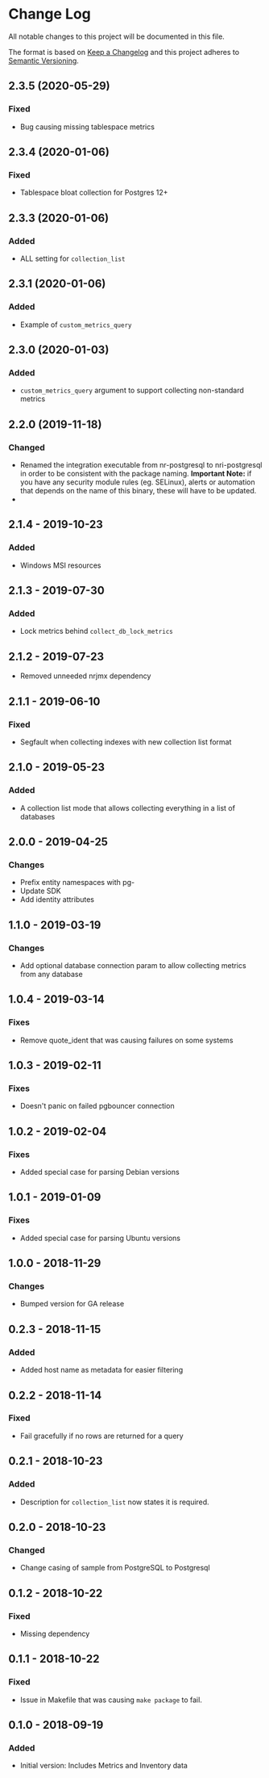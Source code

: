 # Change Log

All notable changes to this project will be documented in this file.

The format is based on [Keep a Changelog](http://keepachangelog.com/)
and this project adheres to [Semantic Versioning](http://semver.org/).

## 2.3.5 (2020-05-29)
### Fixed
- Bug causing missing tablespace metrics

## 2.3.4 (2020-01-06)
### Fixed
- Tablespace bloat collection for Postgres 12+

## 2.3.3 (2020-01-06)
### Added
- ALL setting for `collection_list`

## 2.3.1 (2020-01-06)
### Added
- Example of `custom_metrics_query`

## 2.3.0 (2020-01-03)
### Added
- `custom_metrics_query` argument to support collecting non-standard metrics

## 2.2.0 (2019-11-18)
### Changed
- Renamed the integration executable from nr-postgresql to nri-postgresql in order to be consistent with the package naming. **Important Note:** if you have any security module rules (eg. SELinux), alerts or automation that depends on the name of this binary, these will have to be updated.
-
## 2.1.4 - 2019-10-23
### Added
- Windows MSI resources

## 2.1.3 - 2019-07-30
### Added
- Lock metrics behind `collect_db_lock_metrics`

## 2.1.2 - 2019-07-23
- Removed unneeded nrjmx dependency

## 2.1.1 - 2019-06-10
### Fixed
- Segfault when collecting indexes with new collection list format

## 2.1.0 - 2019-05-23
### Added
- A collection list mode that allows collecting everything in a list of databases

## 2.0.0 - 2019-04-25
### Changes
- Prefix entity namespaces with pg-
- Update SDK
- Add identity attributes

## 1.1.0 - 2019-03-19
### Changes
- Add optional database connection param to allow collecting metrics from any database

## 1.0.4 - 2019-03-14
### Fixes
- Remove quote_ident that was causing failures on some systems

## 1.0.3 - 2019-02-11
### Fixes
- Doesn't panic on failed pgbouncer connection

## 1.0.2 - 2019-02-04
### Fixes
- Added special case for parsing Debian versions

## 1.0.1 - 2019-01-09
### Fixes
- Added special case for parsing Ubuntu versions

## 1.0.0 - 2018-11-29
### Changes
- Bumped version for GA release

## 0.2.3 - 2018-11-15
### Added
- Added host name as metadata for easier filtering

## 0.2.2 - 2018-11-14
### Fixed
- Fail gracefully if no rows are returned for a query

## 0.2.1 - 2018-10-23
### Added
- Description for `collection_list` now states it is required.

## 0.2.0 - 2018-10-23
### Changed
- Change casing of sample from PostgreSQL to Postgresql

## 0.1.2 - 2018-10-22
### Fixed
- Missing dependency

## 0.1.1 - 2018-10-22
### Fixed
- Issue in Makefile that was causing `make package` to fail.

## 0.1.0 - 2018-09-19
### Added
- Initial version: Includes Metrics and Inventory data
